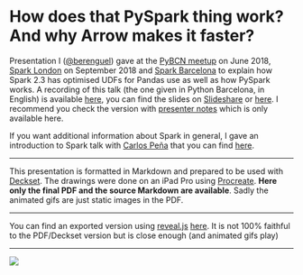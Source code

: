 # How does that PySpark thing work? And why Arrow makes it faster?

Presentation I ([@berenguel](https://twitter.com/berenguel)) gave at the [PyBCN
meetup](https://www.meetup.com/python-185/) on June 2018, [Spark
London](https://www.meetup.com/Spark-London/) on September 2018 and [Spark
Barcelona](https://www.meetup.com/Spark-Barcelona/) to explain how Spark 2.3 has
optimised UDFs for Pandas use as well as how PySpark works. A recording of this
talk (the one given in Python Barcelona, in English) is available
[here](https://www.youtube.com/watch?v=698441URsrc), you can find the slides on
[Slideshare](https://www.slideshare.net/rberenguel/speeding-up-pyspark-with-arrow)
or
[here](https://github.com/rberenguel/pyspark-arrow-pandas/raw/master/pyspark.pdf).
I recommend you check the version with [presenter
notes](https://github.com/rberenguel/pyspark-arrow-pandas/raw/master/pyspark-with-notes.pdf)
which is only available here.

If you want additional information about Spark in general, I gave an
introduction to Spark talk with [Carlos Peña](http://twitter.com/crafty_coder)
that you can find [here](https://github.com/rberenguel/WelcomeToApacheSpark).

---

This presentation is formatted in Markdown and prepared to be used with
[Deckset](https://www.decksetapp.com/). The drawings were done on an iPad Pro
using [Procreate](https://procreate.art). **Here only the final PDF and the
source Markdown are available**. Sadly the animated gifs are just static images
in the PDF.

---

You can find an exported version using [reveal.js](http://revealjs.com)
[here](https://rberenguel.github.io/pyspark-arrow-pandas/pyspark.html#/). It is
not 100% faithful to the PDF/Deckset version but is close enough (and animated
gifs play)

---

![](https://raw.githubusercontent.com/rberenguel/pyspark-arrow-pandas/master/Images/Presenting.jpg)
